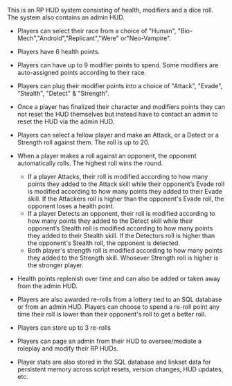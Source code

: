 This is an RP HUD system consisting of health, modifiers and a dice roll. The system also contains an admin HUD.

- Players can select their race from a choice of "Human", "Bio-Mech","Android","Replicant","Were" or"Neo-Vampire".
- Players have 6 health points.
- Players can have up to 9 modifier points to spend. Some modifiers are auto-assigned points according to their race.
- Players can plug their modifier points into a choice of "Attack", "Evade", "Stealth", "Detect" & "Strength".
- Once a player has finalized their character and modifiers points they can not reset the HUD themselves but instead have to contact an admin to reset the HUD via the admin HUD.
- Players can select a fellow player and make an Attack, or a Detect or a Strength roll against them. The roll is up to 20.

- When a player makes a roll against an opponent, the opponent automatically rolls. The highest roll wins the round.
    -  If a player Attacks, their roll is modified according to how many points they added to the Attack skill while their opponent’s Evade roll is modified according to how many points they added to their Evade skill. If the Attackers roll is higher than the opponent's Evade roll, the opponent loses a health point.
    -  If a player Detects an opponent, their roll is modified according to how many points they added to the Detect skill while their opponent’s Stealth roll is modified according to how many points they added to their Stealth skill. If the Detectors roll is higher than the opponent's Stealth roll, the opponent is detected.
    -  Both player's strength roll is modified according to how many points they added to the Strength skill. Whosever Strength roll is higher is the stronger player.

- Health points replenish over time and can also be added or taken away from the admin HUD.
- Players are also awarded re-rolls from a lottery tied to an SQL database or from an admin HUD. Players can choose to spend a re-roll point any time their roll is lower than their opponent's roll to get a better roll.  
- Players can store up to 3 re-rolls
- Players can page an admin from their HUD to oversee/mediate a roleplay and modify their RP HUDs.
- Player stats are also stored in the SQL database and linkset data for persistent memory across script resets, version changes, HUD updates, etc.


